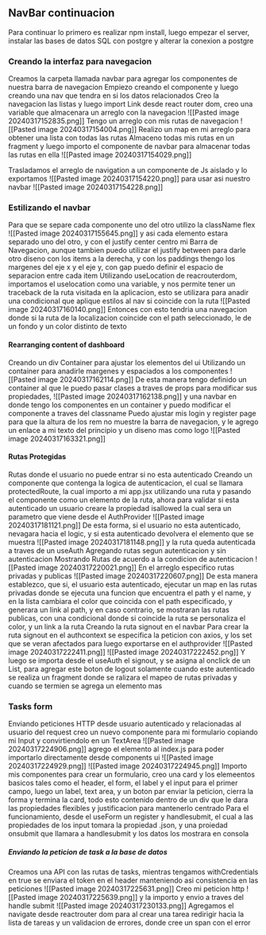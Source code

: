 ## NavBar continuacion
Para continuar lo primero es realizar npm install, luego empezar el server, instalar las bases de datos SQL con postgre y alterar la conexion a postgre

### Creando la interfaz para navegacion
Creamos la carpeta llamada navbar para agregar los componentes de nuestra barra de navegacion
Empiezo creando el componente y luego creando una nav que tendra en si los datos relacionados
Creo la navegacion las listas y luego import Link desde react router dom, creo una variable que almacenara un arreglo con la navegacion
![[Pasted image 20240317152835.png]]
Tengo un arreglo con mis rutas de navegacion
![[Pasted image 20240317154004.png]]
Realizo un map en mi arreglo para obtener una lista con todas las rutas
Almaceno todas mis rutas en un fragment y luego importo el componente de navbar para almacenar todas las rutas en ella
![[Pasted image 20240317154029.png]]

Trasladamos el arreglo de navigation a un componente de Js aislado y lo exportamos
![[Pasted image 20240317154220.png]]
para usar asi nuestro navbar
![[Pasted image 20240317154228.png]]
### Estilizando el navbar
Para que se separe cada componente uno del otro utilizo la className flex
![[Pasted image 20240317155645.png]]
y asi cada elemento estara separado uno del otro, y con el justify center centro mi Barra de Navegacion, aunque tambien puedo utilizar el justify between para darle otro diseno con los items a la derecha, y con los paddings thengo los margenes del eje x y el eje y, con gap puedo definir el espacio de separacion entre cada item 
Utilizando useLocation de reacrouterdom, importamos el uselocation como una variable, y nos permite tener un traceback de la ruta visitada en la aplicacion, esto se utilizara para anadir una condicional que aplique estilos al nav si coincide con la ruta
![[Pasted image 20240317160140.png]]
Entonces con esto tendria una navegacion donde si la ruta de la localizacion coincide con el path seleccionado, le de un fondo y un color distinto de texto
#### Rearranging content of dashboard
Creando un div Container para ajustar los elementos del ui
Utilizando un container para anadirle margenes y espaciados a los componentes
![[Pasted image 20240317162114.png]]
De esta manera tengo definido un container al que le puedo pasar clases a traves de props para modificar sus propiedades, 
![[Pasted image 20240317162138.png]]
y una navbar en donde tengo los componentes en un container y puedo modificar el componente a traves del classname
Puedo ajustar mis login y register page para que la altura de los rem no muestre la barra de navegacion, y le agrego un enlace a mi texto del principio y un diseno mas como logo
![[Pasted image 20240317163321.png]]
#### Rutas Protegidas
Rutas donde el usuario no puede entrar si no esta autenticado
Creando un componente que contenga la logica de autenticacion, el cual se llamara protectedRoute, la cual importo a mi app.jsx utilizando una ruta y pasando el componente como un elemento de la ruta, ahora para validar si esta autenticado un usuario creare la propiedad isallowed la cual sera un parametro que viene desde el AuthProvider
![[Pasted image 20240317181121.png]]
De esta forma, si el usuario no esta autenticado, nevagara hacia el logic, y si esta autenticado devolvera el elemento que se muestra
![[Pasted image 20240317181148.png]]
y la ruta queda autenticada a traves de un useAuth
Agregando rutas segun autenticacion y sin autenticacion
Mostrando Rutas de acuerdo a la condicion de autenticacion
![[Pasted image 20240317220021.png]]
En el arreglo especifico rutas privadas y publicas
![[Pasted image 20240317220607.png]]
De esta manera establezco, que si, el usuario esta autenticado, ejecutar un map en las rutas privadas donde se ejecuta una funcion que encuentra el path y el name, y en la lista cambiara el color que coincida con el path especificado, y generara un link al path, y en caso contrario, se mostraran las rutas publicas, con una condicional donde si coincide la ruta se personaliza el color, y un link a la ruta
Creando la ruta signout en el navbar
Para crear la ruta signout en el authcontext  se especifica la peticion con axios, y los set que se veran afectados para luego exportarse en el authprovider
![[Pasted image 20240317222411.png]]
![[Pasted image 20240317222452.png]]
Y luego se importa desde el useAuth el signout, y se asigna al onclick de un List, para agregar este boton de logout solamente cuando este autenticado se realiza un fragment donde se ralizara el mapeo de rutas privadas y cuando se termien se agrega un elemento mas 
### Tasks form
Enviando peticiones HTTP desde usuario autenticado y relacionadas al usuario del request
creo un nuevo componente para mi formulario copiando mi Input y convirtiendolo en un TextArea
![[Pasted image 20240317224906.png]]
agrego el elemento al index.js para poder importarlo directamente desde components ui
![[Pasted image 20240317224929.png]]
![[Pasted image 20240317224945.png]]
Importo mis componentes para crear un formulario, creo una card y los elemeentos basicos tales como el header, el form, el label y el input para el primer campo, luego un label, text area, y un boton par enviar la peticion, cierra la forma y termina la card, todo esto contenido dentro de un div que le dara las propiedades flexibles y justificacion para mantenerlo centrado
Para el funcionamiento, desde el useForm un register y handlesubmit, el cual a las propiedades de los input tomara la propiedad .json, y una proiedad onsubmit que llamara a handlesubmit y los datos los mostrara en consola
##### Enviando la peticion de task a la base de datos
Creamos una API con las rutas de tasks, mientras tengamos withCredentials  en true se enviara el token en el header manteniendo asi consistencia en las peticiones
![[Pasted image 20240317225631.png]]
Creo mi peticion http
![[Pasted image 20240317225639.png]]
y la importo y envio a traves del handle submit
![[Pasted image 20240317230133.png]]
Agregamos el navigate desde reactrouter dom para al crear una tarea redirigir hacia la lista de tareas
y un validacion de errores, donde cree un span con el error 


















